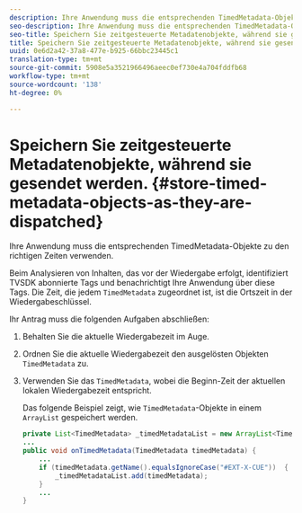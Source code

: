 ```yaml
---
description: Ihre Anwendung muss die entsprechenden TimedMetadata-Objekte zu den richtigen Zeiten verwenden.
seo-description: Ihre Anwendung muss die entsprechenden TimedMetadata-Objekte zu den richtigen Zeiten verwenden.
seo-title: Speichern Sie zeitgesteuerte Metadatenobjekte, während sie gesendet werden
title: Speichern Sie zeitgesteuerte Metadatenobjekte, während sie gesendet werden
uuid: 0e6d2a42-37a8-477e-b925-66bbc23445c1
translation-type: tm+mt
source-git-commit: 5908e5a3521966496aeec0ef730e4a704fddfb68
workflow-type: tm+mt
source-wordcount: '138'
ht-degree: 0%

---
```



# Speichern Sie zeitgesteuerte Metadatenobjekte, während sie gesendet werden. {#store-timed-metadata-objects-as-they-are-dispatched}

Ihre Anwendung muss die entsprechenden TimedMetadata-Objekte zu den richtigen Zeiten verwenden.

Beim Analysieren von Inhalten, das vor der Wiedergabe erfolgt, identifiziert TVSDK abonnierte Tags und benachrichtigt Ihre Anwendung über diese Tags. Die Zeit, die jedem `TimedMetadata` zugeordnet ist, ist die Ortszeit in der Wiedergabeschlüssel.

Ihr Antrag muss die folgenden Aufgaben abschließen:

1. Behalten Sie die aktuelle Wiedergabezeit im Auge.
1. Ordnen Sie die aktuelle Wiedergabezeit den ausgelösten Objekten `TimedMetadata` zu.

1. Verwenden Sie das `TimedMetadata`, wobei die Beginn-Zeit der aktuellen lokalen Wiedergabezeit entspricht.

   Das folgende Beispiel zeigt, wie `TimedMetadata`-Objekte in einem `ArrayList` gespeichert werden.

   ```java
   private List<TimedMetadata> _timedMetadataList = new ArrayList<TimedMetadata>(); 
   ... 
   public void onTimedMetadata(TimedMetadata timedMetadata) { 
       ... 
       if (timedMetadata.getName().equalsIgnoreCase("#EXT-X-CUE"))  { 
           _timedMetadataList.add(timedMetadata); 
       } 
       ... 
   }
   ```

